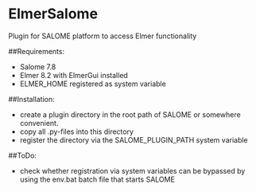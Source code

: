 # ElmerSalome
Plugin for SALOME platform to access Elmer functionality 

##Requirements:
* Salome 7.8
* Elmer 8.2 with ElmerGui installed
* ELMER_HOME registered as system variable

##Installation:
* create a plugin directory in the root path of SALOME or somewhere convenient.
* copy all .py-files into this directory
*  register the directory via the SALOME_PLUGIN_PATH system variable
  
##ToDo:
* check whether registration via system variables can be bypassed by using the env.bat batch file that starts SALOME
